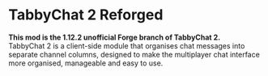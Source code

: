 # TabbyChat 2 Reforged
**This mod is the 1.12.2 unofficial Forge branch of TabbyChat 2.** \
TabbyChat 2 is a client-side module that organises chat messages into separate channel columns, designed to make the multiplayer chat interface more organised, manageable and easy to use.
